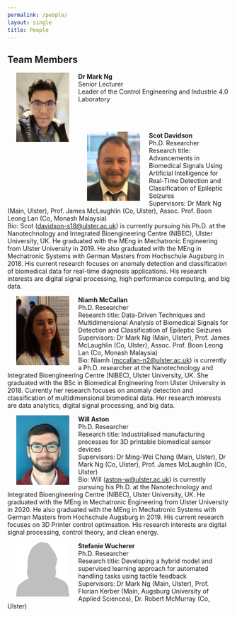 ```yaml
---
permalink: /people/
layout: single
title: People 
---
```


## Team Members ##
<p><img align="left" width="120" src="/assets/Figures/Mark.jpg" hspace="20"><span><b>Dr Mark Ng </b><br /> 
  Senior Lecturer <br />
  Leader of the Control Engineering and Industrie 4.0 Laboratory <br /><br /><br /><br /></span></p>  

<!--<p><img align="left" width="120" src="/assets/Figures/Pardis.jpg" hspace="20"><span><b>Dr Pardis Biglarbeigi </b><br />-->
<!--  Lecturer in Engineering and Data Analytics Scientist <br />-->
<!--  Bio: Pardis (<a href="mailto:p.biglarbeigi@ulster.ac.uk">p.biglarbeigi@ulster.ac.uk</a>) received the BSc and MSc in Civil Engineering and Environmental Engineering from Shahid Chamran University of Ahvaz, Iran and Politecnico di Milano, Italy in 2010 and 2014, respectively. Then she moved to UK to pursue the Ph.D. in water resource management and hydroinformatics, which she graduated from Ulster University in 2019. Her research interests are numerical modelling in engineering applications, statistical analysis and data processing, signals, wavelet analysis, image processing, machine learning, optimisation, and simulation processes. During the final six months of her Ph.D., she worked at the Nanotechnology and Integrated BioEngineering Centre (NIBEC) as a part time research associate, where she researched on signal processing. This changed her research focus from hydroinformatics and water resources modelling to a broader range of engineering modelling and data science.<br />-->
<!--  </span></p>  -->

<p><img align="left" width="120" src="/assets/Figures/Scot.jpg" hspace="20"><span><b>Scot Davidson </b><br />
  Ph.D. Researcher <br />
  Research title: Advancements in Biomedical Signals Using Artificial Intelligence for Real-Time Detection and Classification of Epileptic Seizures<br />
  Supervisors: Dr Mark Ng (Main, Ulster), Prof. James McLaughlin (Co, Ulster), Assoc. Prof. Boon Leong Lan (Co, Monash Malaysia)<br />
  Bio: Scot (<a href="mailto:davidson-s18@ulster.ac.uk">davidson-s18@ulster.ac.uk</a>) is currently pursuing his Ph.D. at the Nanotechnology and Integrated Bioengineering Centre (NIBEC), Ulster University, UK. He graduated with the MEng in Mechatronic Engineering from Ulster University in 2019. He also graduated with the MEng in Mechatronic Systems with German Masters from Hochschule Augsburg in 2018. His current research focuses on anomaly detection and classification of biomedical data for real-time diagnosis applications. His research interests are digital signal processing, high performance computing, and big data.<br />
  </span></p>  

<p><img align="left" width="120" src="/assets/Figures/Niamh.jpg" hspace="20"><span><b>Niamh McCallan </b><br />
  Ph.D. Researcher <br />
  Research title: Data-Driven Techniques and Multidimensional Analysis of Biomedical Signals for Detection and Classification of Epileptic Seizures<br />
  Supervisors: Dr Mark Ng (Main, Ulster), Prof. James McLaughlin (Co, Ulster), Assoc. Prof. Boon Leong Lan (Co, Monash Malaysia)<br />
  Bio: Niamh (<a href="mailto:mccallan-n2@ulster.ac.uk">mccallan-n2@ulster.ac.uk</a>) is currently a Ph.D. researcher at the Nanotechnology and Integrated Bioengineering Centre (NIBEC), Ulster University, UK. She graduated with the BSc in Biomedical Engineering from Ulster University in 2018. Currently her research focuses on anomaly detection and classification of multidimensional biomedical data. Her research interests are data analytics, digital signal processing, and big data.
  </span></p>
  
  <p><img align="left" width="120" src="/assets/Figures/Will.jpg" hspace="20"><span><b>Will Aston </b><br />
  Ph.D. Researcher  <br />
  Research title: Industrialised manufacturing processes for 3D printable biomedical sensor devices<br />
  Supervisors: Dr Ming-Wei Chang (Main, Ulster), Dr Mark Ng (Co, Ulster), Prof. James McLaughlin (Co, Ulster) <br /> 
  Bio: Will (<a href="mailto:aston-w@ulster.ac.uk">aston-w@ulster.ac.uk</a>) is currently pursuing his Ph.D. at the Nanotechnology and Integrated Bioengineering Centre (NIBEC), Ulster University, UK. He graduated with the MEng in Mechatronic Engineering from Ulster University in 2020. He also graduated with the MEng in Mechatronic Systems with German Masters from Hochschule Augsburg in 2019. His current research focuses on 3D Printer control optimsation. His research interests are digital signal processing, control theory, and clean energy.
  </span></p>
  

  <p><img align="left" width="120" src="/assets/Figures/Blank.png" hspace="20"><span><b>Stefanie Wucherer </b><br />
  Ph.D. Researcher  <br />
  Research title: Developing a hybrid model and supervised learning approach for automated handling tasks using tactile feedback <br />
  Supervisors: Dr Mark Ng (Main, Ulster), Prof. Florian Kerber (Main, Augsburg University of Applied Sciences), Dr. Robert McMurray (Co, Ulster) 
  </span></p>
